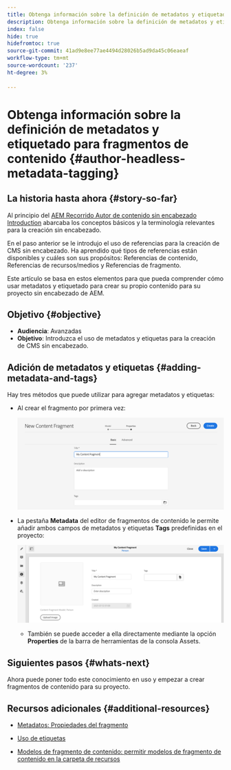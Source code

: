 ```yaml
---
title: Obtenga información sobre la definición de metadatos y etiquetado para fragmentos de contenido
description: Obtenga información sobre la definición de metadatos y etiquetado para fragmentos de contenido
index: false
hide: true
hidefromtoc: true
source-git-commit: 41ad9e8ee77ae4494d28026b5ad9da45c06eaeaf
workflow-type: tm+mt
source-wordcount: '237'
ht-degree: 3%

---
```



# Obtenga información sobre la definición de metadatos y etiquetado para fragmentos de contenido {#author-headless-metadata-tagging}

## La historia hasta ahora {#story-so-far}

Al principio del [AEM Recorrido Autor de contenido sin encabezado](overview.md) [Introduction](introduction.md) abarcaba los conceptos básicos y la terminología relevantes para la creación sin encabezado.

En el paso anterior se le introdujo el uso de referencias para la creación de CMS sin encabezado. Ha aprendido qué tipos de referencias están disponibles y cuáles son sus propósitos: Referencias de contenido, Referencias de recursos/medios y Referencias de fragmento.

Este artículo se basa en estos elementos para que pueda comprender cómo usar metadatos y etiquetado para crear su propio contenido para su proyecto sin encabezado de AEM.

## Objetivo {#objective}

* **Audiencia**: Avanzadas
* **Objetivo**: Introduzca el uso de metadatos y etiquetas para la creación de CMS sin encabezado.

## Adición de metadatos y etiquetas {#adding-metadata-and-tags}

Hay tres métodos que puede utilizar para agregar metadatos y etiquetas:

* Al crear el fragmento por primera vez:

   ![Crear fragmento de contenido: proporcionar nombre](/help/journey-headless/author/assets/headless-journey-author-content-fragment-03.png)

* La pestaña **Metadata** del editor de fragmentos de contenido le permite añadir ambos campos de metadatos y etiquetas **Tags** predefinidas en el proyecto:

   ![Editor de fragmentos de contenido: metadatos](/help/journey-headless/author/assets/headless-journey-author-metadata-01.png)

   * También se puede acceder a ella directamente mediante la opción **Properties** de la barra de herramientas de la consola Assets.

## Siguientes pasos {#whats-next}

Ahora puede poner todo este conocimiento en uso y empezar a crear fragmentos de contenido para su proyecto.

## Recursos adicionales {#additional-resources}

* [Metadatos: Propiedades del fragmento](/help/assets/content-fragments/content-fragments-metadata.md)

* [Uso de etiquetas  ](/help/sites-cloud/authoring/features/tags.md)

* [Modelos de fragmento de contenido: permitir modelos de fragmento de contenido en la carpeta de recursos](/help/assets/content-fragments/content-fragments-models.md#allowing-content-fragment-models-assets-folder)